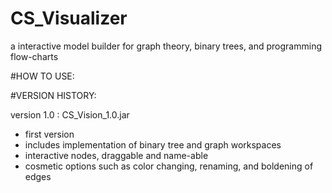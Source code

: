 # CS_Visualizer
a interactive model builder for graph theory, binary trees, and programming flow-charts

#HOW TO USE:




#VERSION HISTORY:

version 1.0 : CS_Vision_1.0.jar
- first version
- includes implementation of binary tree and graph workspaces
- interactive nodes, draggable and name-able
- cosmetic options such as color changing, renaming, and boldening of edges
  
  
